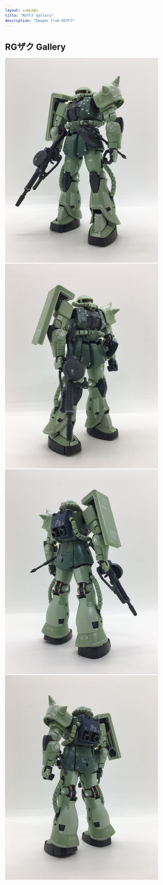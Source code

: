 ```yaml
---
layout: subpage
title: "RGザク Gallery"
description: "Images from RGザク"
---
```


# RGザク Gallery

![0614008](RGザク/0614008.JPG)
![0614009](RGザク/0614009.JPG)
![0614010](RGザク/0614010.JPG)
![0614011](RGザク/0614011.JPG)
